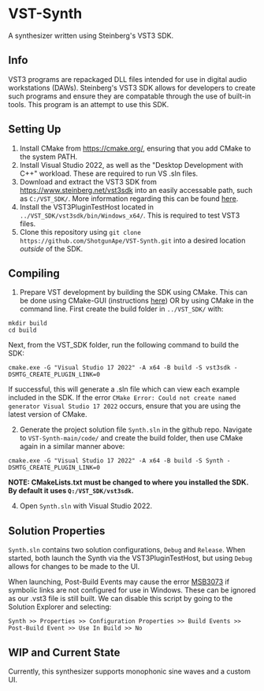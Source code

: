 # VST-Synth
A synthesizer written using Steinberg's VST3 SDK.

## Info
VST3 programs are repackaged DLL files intended for use in digital audio workstations (DAWs). Steinberg's VST3 SDK allows for developers to create such programs and ensure they are compatable through the use of built-in tools. This program is an attempt to use this SDK.
## Setting Up
1. Install CMake from https://cmake.org/, ensuring that you add CMake to the system PATH.
2. Install Visual Studio 2022, as well as the "Desktop Development with C++" workload. These are required to run VS .sln files.
3. Download and extract the VST3 SDK from https://www.steinberg.net/vst3sdk into an easily accessable path, such as ```C:/VST_SDK/```. More information regarding this can be found [here](https://steinbergmedia.github.io/vst3_dev_portal/pages/Getting+Started/Links.html).
4. Install the VST3PluginTestHost located in ```../VST_SDK/vst3sdk/bin/Windows_x64/```. This is required to test VST3 files.
5. Clone this repository using ```git clone https://github.com/ShotgunApe/VST-Synth.git``` into a desired location *outside* of the SDK.
## Compiling
1. Prepare VST development by building the SDK using CMake. This can be done using CMake-GUI (instructions [here](https://steinbergmedia.github.io/vst3_dev_portal/pages/Tutorials/Building+the+examples/Building+the+examples+included+in+the+SDK+Windows.html)) OR by using CMake in the command line.
First create the build folder in ```../VST_SDK/``` with:
```
mkdir build
cd build
```
Next, from the VST_SDK folder, run the following command to build the SDK:
```
cmake.exe -G "Visual Studio 17 2022" -A x64 -B build -S vst3sdk -DSMTG_CREATE_PLUGIN_LINK=0
```
If successful, this will generate a .sln file which can view each example included in the SDK. If the error ```CMake Error: Could not create named generator Visual Studio 17 2022``` occurs, ensure that you are using the latest version of CMake.

2. Generate the project solution file ```Synth.sln``` in the github repo. Navigate to ```VST-Synth-main/code/``` and create the build folder, then use CMake again in a similar manner above:
```
cmake.exe -G "Visual Studio 17 2022" -A x64 -B build -S Synth -DSMTG_CREATE_PLUGIN_LINK=0
```
**NOTE: CMakeLists.txt must be changed to where you installed the SDK. By default it uses ```Q:/VST_SDK/vst3sdk```.**

4. Open ```Synth.sln``` with Visual Studio 2022.

## Solution Properties
```Synth.sln``` contains two solution configurations, ```Debug``` and ```Release```. When started, both launch the Synth via the VST3PluginTestHost, but using ```Debug``` allows for changes to be made to the UI. 

When launching, Post-Build Events may cause the error [MSB3073](https://learn.microsoft.com/en-us/visualstudio/msbuild/errors/msb3073?view=vs-2022&f1url=%3FappId%3DDev16IDEF1%26l%3DEN-US%26k%3Dk(MSBuild.Exec.CommandFailed)%26rd%3Dtrue) if symbolic links are not configured for use in Windows. These can be ignored as our .vst3 file is still built. We can disable this script by going to the Solution Explorer and selecting:
```
Synth >> Properties >> Configuration Properties >> Build Events >> Post-Build Event >> Use In Build >> No
```
## WIP and Current State
Currently, this synthesizer supports monophonic sine waves and a custom UI. 
